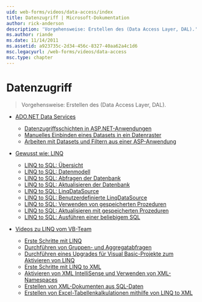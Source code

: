 ```yaml
---
uid: web-forms/videos/data-access/index
title: Datenzugriff | Microsoft-Dokumentation
author: rick-anderson
description: 'Vorgehensweise: Erstellen des (Data Access Layer, DAL).'
ms.author: riande
ms.date: 11/14/2011
ms.assetid: a923735c-2d34-456c-8327-40aa62a4c1d6
msc.legacyurl: /web-forms/videos/data-access
msc.type: chapter
---
```

<a name="data-access"></a>Datenzugriff
====================
> Vorgehensweise: Erstellen des (Data Access Layer, DAL).


- [ADO.NET Data Services](adonet-data-services/index.md)

    - [Datenzugriffsschichten in ASP.NET-Anwendungen](adonet-data-services/data-access-layers-in-aspnet-applications.md)
    - [Manuelles Einbinden eines Datasets in ein Datenraster](adonet-data-services/how-to-manually-bind-a-dataset-to-a-datagrid.md)
    - [Arbeiten mit Datasets und Filtern aus einer ASP-Anwendung](adonet-data-services/how-to-work-with-datasets-and-filters-from-an-asp-application.md)
- [Gewusst wie: LINQ](how-do-i-with-linq/index.md)

    - [LINQ to SQL: Übersicht](how-do-i-with-linq/how-do-i-linq-to-sql-overview.md)
    - [LINQ to SQL: Datenmodell](how-do-i-with-linq/how-do-i-linq-to-sql-data-model.md)
    - [LINQ to SQL: Abfragen der Datenbank](how-do-i-with-linq/how-do-i-linq-to-sql-querying-the-database.md)
    - [LINQ to SQL: Aktualisieren der Datenbank](how-do-i-with-linq/how-do-i-linq-to-sql-updating-the-database.md)
    - [LINQ to SQL: LinqDataSource](how-do-i-with-linq/how-do-i-linq-to-sql-linqdatasource.md)
    - [LINQ to SQL: Benutzerdefinierte LinqDataSource](how-do-i-with-linq/how-do-i-linq-to-sql-custom-linqdatasource.md)
    - [LINQ to SQL: Verwenden von gespeicherten Prozeduren](how-do-i-with-linq/how-do-i-linq-to-sql-using-stored-procedures.md)
    - [LINQ to SQL: Aktualisieren mit gespeicherten Prozeduren](how-do-i-with-linq/how-do-i-linq-to-sql-updating-with-stored-procedures.md)
    - [LINQ to SQL: Ausführen einer beliebigem SQL](how-do-i-with-linq/how-do-i-linq-to-sql-executing-arbitrary-sql.md)
- [Videos zu LINQ vom VB-Team](linq-videos-from-the-vb-team/index.md)

    - [Erste Schritte mit LINQ](linq-videos-from-the-vb-team/how-do-i-get-started-with-linq.md)
    - [Durchführen von Gruppen- und Aggregatabfragen](linq-videos-from-the-vb-team/how-do-i-perform-group-and-aggregate-queries.md)
    - [Durchführen eines Upgrades für Visual Basic-Projekte zum Aktivieren von LINQ](linq-videos-from-the-vb-team/how-do-i-upgrade-visual-basic-projects-to-enable-linq.md)
    - [Erste Schritte mit LINQ to XML](linq-videos-from-the-vb-team/how-do-i-get-started-with-linq-to-xml.md)
    - [Aktivieren von XML IntelliSense und Verwenden von XML-Namespaces](linq-videos-from-the-vb-team/how-do-i-enable-xml-intellisense-and-use-xml-namespaces.md)
    - [Erstellen von XML-Dokumenten aus SQL-Daten](linq-videos-from-the-vb-team/how-do-i-create-xml-documents-from-sql-data.md)
    - [Erstellen von Excel-Tabellenkalkulationen mithilfe von LINQ to XML](linq-videos-from-the-vb-team/how-do-i-create-excel-spreadsheets-using-linq-to-xml.md)

